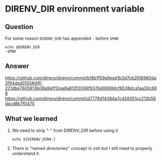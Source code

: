 # DIRENV\_DIR environment variable

## Question
For some reason `DIRENV_DIR` has appended `-` before `$PWD`
```console
echo $DIRENV_DIR
-$PWD
```

## Answer
https://github.com/direnv/direnv/commit/b18b1f59a9eed1b3d7cb2f06980da3f94dad0155#diff-221dbe7605813b08a9a1f12ea8a612f2006f9376d0699dcf6538dca1aa30c668
https://github.com/direnv/direnv/commit/d7778d14384a7c459351cc212b56dacd8b7f0470


## What we learned
1. We need to strip "-" from DIRENV_DIR before using it
   ```console
   echo ${DIRENV_DIR#-}
   ```
1. There is "named directories" concept in zsh but I still need to properly understand it.
